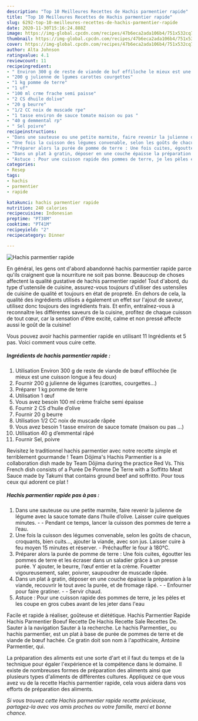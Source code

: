 ```yaml
---
description: "Top 10 Meilleures Recettes de Hachis parmentier rapide"
title: "Top 10 Meilleures Recettes de Hachis parmentier rapide"
slug: 6292-top-10-meilleures-recettes-de-hachis-parmentier-rapide
date: 2020-11-30T15:16:24.888Z
image: https://img-global.cpcdn.com/recipes/47b6eca2ada106b4/751x532cq70/hachis-parmentier-rapide-photo-principale-de-la-recette.jpg
thumbnail: https://img-global.cpcdn.com/recipes/47b6eca2ada106b4/751x532cq70/hachis-parmentier-rapide-photo-principale-de-la-recette.jpg
cover: https://img-global.cpcdn.com/recipes/47b6eca2ada106b4/751x532cq70/hachis-parmentier-rapide-photo-principale-de-la-recette.jpg
author: Alta Johnson
ratingvalue: 4.1
reviewcount: 11
recipeingredient:
- " Environ 300 g de reste de viande de buf effiloche le mieux est une cuisson longue  feu doux"
- "200 g julienne de lgumes carottes courgettes"
- "1 kg pomme de terre"
- "1 uf"
- "100 ml crme frache semi paisse"
- "2 CS dhuile dolive"
- "20 g beurre"
- "1/2 CC noix de muscade rpe"
- "1 tasse environ de sauce tomate maison ou pas "
- "40 g demmental rp"
- " Sel poivre"
recipeinstructions:
- "Dans une sauteuse ou une petite marmite, faire revenir la julienne de légume avec la sauce tomate dans l’huile d’olive. Laisser cuire quelques minutes.  Pendant ce temps, lancer la cuisson des pommes de terre a l’eau."
- "Une fois la cuisson des légumes convenable, selon les goûts de chacun, croquants, bien cuits…, ajouter la viande, avec son jus. Laisser cuire à feu moyen 15 minutes et réserver. Préchauffer le four à 180°C."
- "Préparer alors la purée de pomme de terre : Une fois cuites, égoutter les pommes de terre et les écraser dans un saladier grâce à un presse purée. Y ajouter, le beurre, l’œuf entier et la crème. Fouetter vigoureusement, saler, poivrer, saupoudrer de muscade râpée."
- "Dans un plat à gratin, déposer en une couche épaisse la préparation à la viande, recouvrir le tout avec la purée, et de fromage râpé.  Enfourner pour faire gratiner.  Servir chaud."
- "Astuce : Pour une cuisson rapide des pommes de terre, je les pèles et les coupe en gros cubes avant de les jeter dans l&#39;eau"
categories:
- Resep
tags:
- hachis
- parmentier
- rapide

katakunci: hachis parmentier rapide 
nutrition: 240 calories
recipecuisine: Indonesian
preptime: "PT38M"
cooktime: "PT41M"
recipeyield: "2"
recipecategory: Dinner

---
```



![Hachis parmentier rapide](https://img-global.cpcdn.com/recipes/47b6eca2ada106b4/751x532cq70/hachis-parmentier-rapide-photo-principale-de-la-recette.jpg)

En général, les gens ont d'abord abandonné hachis parmentier rapide parce qu'ils craignent que la nourriture ne soit pas bonne. Beaucoup de choses affectent la qualité gustative de hachis parmentier rapide! Tout d'abord, du type d'ustensile de cuisine, assurez-vous toujours d'utiliser des ustensiles de cuisine de qualité et toujours en état de propreté. En dehors de cela, la qualité des ingrédients utilisés a également un effet sur l'ajout de saveur, utilisez donc toujours des ingrédients frais. Et enfin, entraînez-vous à reconnaître les différentes saveurs de la cuisine, profitez de chaque cuisson de tout cœur, car la sensation d'être excité, calme et non pressé affecte aussi le goût de la cuisine!

<!--inarticleads1-->

Vous pouvez avoir hachis parmentier rapide en utilisant 11 Ingrédients et 5 pas. Voici comment vous cuire cette.

##### Ingrédients de hachis parmentier rapide :

1. Utilisation  Environ 300 g de reste de viande de bœuf effilochée (le mieux est une cuisson longue à feu doux)
1. Fournir 200 g julienne de légumes (carottes, courgettes…)
1. Préparer 1 kg pomme de terre
1. Utilisation 1 œuf
1. Vous avez besoin 100 ml crème fraîche semi épaisse
1. Fournir 2 CS d’huile d’olive
1. Fournir 20 g beurre
1. Utilisation 1/2 CC noix de muscade râpée
1. Vous avez besoin 1 tasse environ de sauce tomate (maison ou pas …)
1. Utilisation 40 g d’emmental râpé
1. Fournir  Sel, poivre


Revisitez le traditionnel hachis parmentier avec notre recette simple et terriblement gourmande ! Team Dōjima&#39;s Hachis Parmentier is a collaboration dish made by Team Dōjima during the practice Red Vs. This French dish consists of a Purée De Pomme De Terre with a Soffitto Meat Sauce made by Takumi that contains ground beef and soffritto. Pour tous ceux qui adorent ce plat ! 

<!--inarticleads2-->

##### Hachis parmentier rapide pas à pas :

1. Dans une sauteuse ou une petite marmite, faire revenir la julienne de légume avec la sauce tomate dans l’huile d’olive. Laisser cuire quelques minutes. -  - Pendant ce temps, lancer la cuisson des pommes de terre a l’eau.
1. Une fois la cuisson des légumes convenable, selon les goûts de chacun, croquants, bien cuits…, ajouter la viande, avec son jus. Laisser cuire à feu moyen 15 minutes et réserver. - Préchauffer le four à 180°C.
1. Préparer alors la purée de pomme de terre : Une fois cuites, égoutter les pommes de terre et les écraser dans un saladier grâce à un presse purée. Y ajouter, le beurre, l’œuf entier et la crème. Fouetter vigoureusement, saler, poivrer, saupoudrer de muscade râpée.
1. Dans un plat à gratin, déposer en une couche épaisse la préparation à la viande, recouvrir le tout avec la purée, et de fromage râpé. -  - Enfourner pour faire gratiner. -  - Servir chaud.
1. Astuce : Pour une cuisson rapide des pommes de terre, je les pèles et les coupe en gros cubes avant de les jeter dans l&#39;eau


Facile et rapide à réaliser, goûteuse et diététique. Hachis Parmentier Rapide Hachis Parmentier Boeuf Recette De Hachis Recette Sale Recettes De. Sauter à la navigation Sauter à la recherche. Le hachis Parmentier,, ou hachis parmentier, est un plat à base de purée de pommes de terre et de viande de bœuf hachée. Ce gratin doit son nom à l&#39;apothicaire, Antoine Parmentier, qui. 

<!--inarticleads1-->

<p>
La préparation des aliments est une sorte d'art et il faut du temps et de la technique pour égaler l'expérience et la compétence dans le domaine. Il existe de nombreuses formes de préparation des aliments ainsi que plusieurs types d'aliments de différentes cultures. Appliquez ce que vous avez vu de la recette Hachis parmentier rapide, cela vous aidera dans vos efforts de préparation des aliments.
</p>

<p>
<i>Si vous trouvez cette Hachis parmentier rapide recette précieuse, partagez-la avec vos amis proches ou votre famille, merci et bonne chance.</i>
</p>
